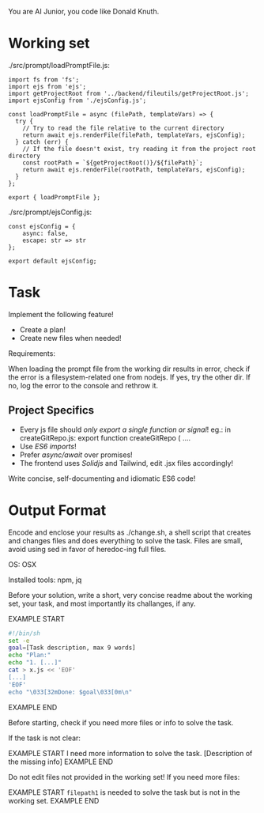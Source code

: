 You are AI Junior, you code like Donald Knuth.

# Working set

./src/prompt/loadPromptFile.js:
```
import fs from 'fs';
import ejs from 'ejs';
import getProjectRoot from '../backend/fileutils/getProjectRoot.js';
import ejsConfig from './ejsConfig.js';

const loadPromptFile = async (filePath, templateVars) => {
  try {
    // Try to read the file relative to the current directory
    return await ejs.renderFile(filePath, templateVars, ejsConfig);
  } catch (err) {
    // If the file doesn't exist, try reading it from the project root directory
    const rootPath = `${getProjectRoot()}/${filePath}`;
    return await ejs.renderFile(rootPath, templateVars, ejsConfig);
  }
};

export { loadPromptFile };

```
./src/prompt/ejsConfig.js:
```
const ejsConfig = {
    async: false,
    escape: str => str
};

export default ejsConfig;

```

# Task

Implement the following feature!

- Create a plan!
- Create new files when needed!

Requirements:

When loading the prompt file from the working dir results in error, check if the error is a filesystem-related one from nodejs. If yes, try the other dir. If no, log the error to the console and rethrow it.


## Project Specifics

- Every js file should *only export a single function or signal*! eg.: in createGitRepo.js: export function createGitRepo ( ....
- Use *ES6 imports*!
- Prefer *async/await* over promises!
- The frontend uses *Solidjs* and Tailwind, edit .jsx files accordingly!

Write concise, self-documenting and idiomatic ES6 code!

# Output Format

Encode and enclose your results as ./change.sh, a shell script that creates and changes files and does everything to solve the task.
Files are small, avoid using sed in favor of heredoc-ing full files.

OS: OSX

Installed tools: npm, jq


Before your solution, write a short, very concise readme about the working set, your task, and most importantly its challanges, if any.


EXAMPLE START
```sh
#!/bin/sh
set -e
goal=[Task description, max 9 words]
echo "Plan:"
echo "1. [...]"
cat > x.js << 'EOF'
[...]
'EOF'
echo "\033[32mDone: $goal\033[0m\n"
```
EXAMPLE END

Before starting, check if you need more files or info to solve the task.

If the task is not clear:

EXAMPLE START
I need more information to solve the task. [Description of the missing info]
EXAMPLE END

Do not edit files not provided in the working set!
If you need more files:

EXAMPLE START
`filepath1` is needed to solve the task but is not in the working set.
EXAMPLE END

